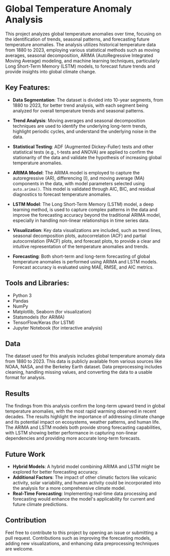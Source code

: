 # Global Temperature Anomaly Analysis

This project analyzes global temperature anomalies over time, focusing on the identification of trends, seasonal patterns, and forecasting future temperature anomalies. The analysis utilizes historical temperature data from 1880 to 2023, employing various statistical methods such as moving averages, seasonal decomposition, ARIMA (AutoRegressive Integrated Moving Average) modeling, and machine learning techniques, particularly Long Short-Term Memory (LSTM) models, to forecast future trends and provide insights into global climate change.

## Key Features:
- **Data Segmentation**: The dataset is divided into 10-year segments, from 1880 to 2023, for better trend analysis, with each segment being analyzed for overall temperature trends and seasonal patterns.

- **Trend Analysis**: Moving averages and seasonal decomposition techniques are used to identify the underlying long-term trends, highlight periodic cycles, and understand the underlying noise in the data.

- **Statistical Testing**: ADF (Augmented Dickey-Fuller) tests and other statistical tests (e.g., t-tests and ANOVA) are applied to confirm the stationarity of the data and validate the hypothesis of increasing global temperature anomalies.

- **ARIMA Model**: The ARIMA model is employed to capture the autoregressive (AR), differencing (I), and moving average (MA) components in the data, with model parameters selected using `auto.arima()`. This model is validated through AIC, BIC, and residual diagnostics to forecast temperature anomalies.

- **LSTM Model**: The Long Short-Term Memory (LSTM) model, a deep learning method, is used to capture complex patterns in the data and improve the forecasting accuracy beyond the traditional ARIMA model, especially in handling non-linear relationships in time series data.

- **Visualization**: Key data visualizations are included, such as trend lines, seasonal decomposition plots, autocorrelation (ACF) and partial autocorrelation (PACF) plots, and forecast plots, to provide a clear and intuitive representation of the temperature anomalies and trends.

- **Forecasting**: Both short-term and long-term forecasting of global temperature anomalies is performed using ARIMA and LSTM models. Forecast accuracy is evaluated using MAE, RMSE, and AIC metrics.

## Tools and Libraries:
- Python 3
- Pandas
- NumPy
- Matplotlib, Seaborn (for visualization)
- Statsmodels (for ARIMA)
- TensorFlow/Keras (for LSTM)
- Jupyter Notebook (for interactive analysis)

## Data
The dataset used for this analysis includes global temperature anomaly data from 1880 to 2023. This data is publicly available from various sources like NOAA, NASA, and the Berkeley Earth dataset. Data preprocessing includes cleaning, handling missing values, and converting the data to a usable format for analysis.

## Results
The findings from this analysis confirm the long-term upward trend in global temperature anomalies, with the most rapid warming observed in recent decades. The results highlight the importance of addressing climate change and its potential impact on ecosystems, weather patterns, and human life. The ARIMA and LSTM models both provide strong forecasting capabilities, with LSTM showing better performance in capturing non-linear dependencies and providing more accurate long-term forecasts.

## Future Work
- **Hybrid Models**: A hybrid model combining ARIMA and LSTM might be explored for better forecasting accuracy.
- **Additional Factors**: The impact of other climatic factors like volcanic activity, solar variability, and human activity could be incorporated into the analysis for a more comprehensive climate model.
- **Real-Time Forecasting**: Implementing real-time data processing and forecasting would enhance the model's applicability for current and future climate predictions.

## Contribution
Feel free to contribute to this project by opening an issue or submitting a pull request. Contributions such as improving the forecasting models, adding new visualizations, and enhancing data preprocessing techniques are welcome.






